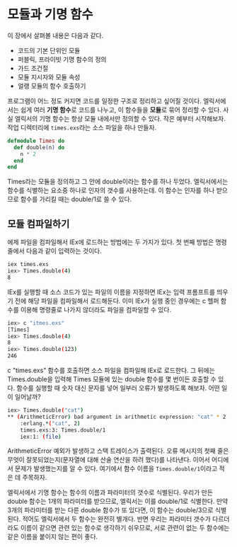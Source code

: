 # 모듈과 기명 함수

이 장에서 살펴볼 내용은 다음과 같다.

- 코드의 기본 단위인 모듈
- 퍼블릭, 프라이빗 기명 함수의 정의
- 가드 조건절
- 모듈 지시자와 모듈 속성
- 얼랭 모듈의 함수 호출하기

프로그램이 어느 정도 커지면 코드를 일정한 구조로 정리하고 싶어질 것이다. 엘릭서에서는 쉽게 여러 **기명 함수**로 코드를 나누고, 이 함수들을 **모듈**로 묶어 정리할 수 있다. 사실 엘릭서의 기명 함수는 항상 모듈 내에서만 정의할 수 있다. 작은 예부터 시작해보자. 작업 디렉터리에 `times.exs`라는 소스 파일을 하나 만들자.

```exs
defmodule Times do
  def double(n) do
    n * 2
  end
end
```

Times라는 모듈을 정의하고 그 안에 double이라는 함수를 하나 두었다. 엘릭서에서는 함수를 식별하는 요소중 하나로 인자의 갯수를 사용하는데. 이 함수는 인자를 하나 받으므로 함수를 가리킬 때는 double/1로 쓸 수 있다.

## 모듈 컴파일하기

에제 파일을 컴파일해서 IEx에 로드하는 방법에는 두 가지가 있다. 첫 번째 방법은 명령줄에서 다음과 같이 입력하는 것이다.

```sh
iex times.exs
iex> Times.double(4)
8
```

IEx를 실행할 때 소스 코드가 있는 파일의 이름을 지정하면 IEx는 입력 프롬프트를 띄우기 전에 해당 파일을 컴파일해서 로드해둔다. 이미 IEx가 실행 중인 경우에는 c 헬퍼 함수를 이용해 명령줄로 나가지 않더라도 파일을 컴파일할 수 있다.

```sh
iex> c "itmes.exs"
[Times]
iex> Times.double(4)
8
iex> Times.double(123)
246
```

c "times.exs" 함수를 호출하면 소스 파일을 컴파일해 IEx로 로드한다. 그 뒤에는 Times.double을 입력해 Times 모듈에 있는 double 함수를 몇 번이든 호출할 수 있다. 함수를 실행할 때 숫자 대신 문자를 넣어 일부러 오류가 발생하도록 해보자. 어떤 일이 일어날까?

```sh
iex> Times.double("cat")
** (ArithmeticError) bad argument in arithmetic expression: "cat" * 2
    :erlang.*("cat", 2)
    times.exs:3: Times.double/1
    iex:1: (file)
```

ArithmeticError 예외가 발생하고 스택 트레이스가 출력된다. 오류 메시지의 첫째 줄은 무엇이 잘못되었는지(문자열에 대해 산술 연산을 하려 했다)를 나타낸다. 이어서 어디에서 문제가 발생했는지를 알 수 있다. 여기에서 함수 이름을 `Times.double/1`이라고 적은 데 주목하자.

엘릭서에서 기명 함수는 함수의 이름과 파라미터의 갯수로 식별된다. 우리가 만든 double 함수는 1개의 파라미터를 받으므로, 엘릭서는 이를 double/1로 식별한다. 만약 3개의 파라미터를 받는 다른 double 함수가 또 있다면, 이 함수는 double/3으로 식별된다. 적어도 엘릭서에서 두 함수는 완전히 별개다. 반면 우리는 파라미터 갯수가 다르더라도 이름이 같으면 관련 있는 함수로 생각하기 쉬우므로, 서로 관련이 없는 두 함수에는 같은 이름을 붙이지 않는 편이 좋다.